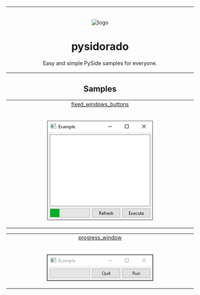 <table>
  <tr>
    <td width="9999px" align="center">
      <p>
        <br>
        <img height="200" src="https://raw.githubusercontent.com/PapirusDevelopmentTeam/papirus-icon-theme/master/Papirus/64x64/apps/qt.svg" alt="logo">
      </p>
      <h1>pysidorado</h1>
      <p>Easy and simple PySide samples for everyone.</p>
    </td>
  </tr>
</table>

<h2 align="center">Samples</h2>

<table>
  <tr>
      <td width="9999px" align="center">      
        <a href="src/fixed_windows_buttons.py">fixed_windows_buttons</a>
      </td>
  </tr>
  <tr>
    <td width="9999px" align="center">
      <p>
        <br>
        <img src="assets/fixed_windows_buttons.png" alt="fixed_windows_buttons">
      </p>
    </td>
  </tr>
</table>

<table>
  <tr>
      <td width="9999px" align="center">      
        <a href="src/progress_window.py">progress_window</a>
      </td>
  </tr>
  <tr>
    <td width="9999px" align="center">
      <p>
        <br>
        <img src="assets/progress_window.gif" alt="progress_window">
      </p>
    </td>
  </tr>
</table>